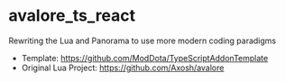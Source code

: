 # avalore_ts_react
Rewriting the Lua and Panorama to use more modern coding paradigms

- Template: https://github.com/ModDota/TypeScriptAddonTemplate
- Original Lua Project: https://github.com/Axosh/avalore
